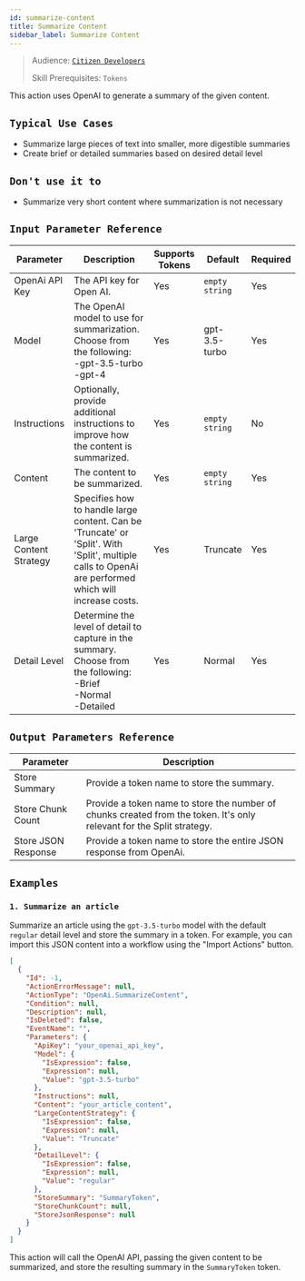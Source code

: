 ```yaml
---
id: summarize-content
title: Summarize Content
sidebar_label: Summarize Content
---
```


> Audience: [`Citizen Developers`](audience.md#Developers)
>
> Skill Prerequisites: `Tokens`

This action uses OpenAI to generate a summary of the given content.

## `Typical Use Cases`

- Summarize large pieces of text into smaller, more digestible summaries
- Create brief or detailed summaries based on desired detail level

## `Don't use it to`

- Summarize very short content where summarization is not necessary


## `Input Parameter Reference`

| Parameter        | Description                                     | Supports Tokens | Default        | Required |
| ---------------- | ----------------------------------------------- | --------------- | -------------- | -------- |
| OpenAi API Key   | The API key for Open AI.                       | Yes             | `empty string` | Yes      |
| Model            | The OpenAI model to use for summarization. Choose from the following: <br/> -gpt-3.5-turbo <br/> -gpt-4 | Yes | gpt-3.5-turbo | Yes |
| Instructions     | Optionally, provide additional instructions to improve how the content is summarized. | Yes | `empty string` | No |
| Content          | The content to be summarized.                   | Yes             | `empty string` | Yes      |
| Large Content Strategy | Specifies how to handle large content. Can be 'Truncate' or 'Split'. With 'Split', multiple calls to OpenAi are performed which will increase costs. | Yes | Truncate | Yes |
| Detail Level     | Determine the level of detail to capture in the summary. Choose from the following: <br/> -Brief <br/> -Normal <br/> -Detailed | Yes | Normal | Yes |

## `Output Parameters Reference`

| Parameter         | Description                                                           |
| ----------------- | --------------------------------------------------------------------- |
| Store Summary     | Provide a token name to store the summary.                            |
| Store Chunk Count | Provide a token name to store the number of chunks created from the token. It's only relevant for the Split strategy. |
| Store JSON Response | Provide a token name to store the entire JSON response from OpenAi.  |


## `Examples`

### `1. Summarize an article`

Summarize an article using the `gpt-3.5-turbo` model with the default `regular` detail level and store the summary in a token.  For example, you can import this JSON content into a workflow using the "Import Actions" button.

```json
[
  {
    "Id": -1,
    "ActionErrorMessage": null,
    "ActionType": "OpenAi.SummarizeContent",
    "Condition": null,
    "Description": null,
    "IsDeleted": false,
    "EventName": "",
    "Parameters": {
      "ApiKey": "your_openai_api_key",
      "Model": {
        "IsExpression": false,
        "Expression": null,
        "Value": "gpt-3.5-turbo"
      },
      "Instructions": null,
      "Content": "your_article_content",
      "LargeContentStrategy": {
        "IsExpression": false,
        "Expression": null,
        "Value": "Truncate"
      },
      "DetailLevel": {
        "IsExpression": false,
        "Expression": null,
        "Value": "regular"
      },
      "StoreSummary": "SummaryToken",
      "StoreChunkCount": null,
      "StoreJsonResponse": null
    }
  }
]
```

This action will call the OpenAI API, passing the given content to be summarized, and store the resulting summary in the `SummaryToken` token.